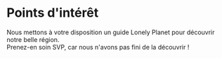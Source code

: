 ﻿# Points d'intérêt 
Nous mettons à votre disposition un guide Lonely Planet pour découvrir notre belle région.  
Prenez-en soin SVP, car nous n'avons pas fini de la découvrir !

